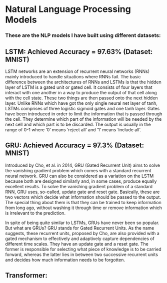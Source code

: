 # Natural Language Processing Models
### These are the NLP models I have built using different datasets:
## LSTM: Achieved Accuracy = 97.63% (Dataset: MNIST) 
LSTM networks are an extension of recurrent neural networks (RNNs) mainly introduced to handle situations where RNNs fail. The basic difference between the architectures of RNNs and LSTMs is that the hidden layer of LSTM is a gated unit or gated cell. It consists of four layers that interact with one another in a way to produce the output of that cell along with the cell state. These two things are then passed onto the next hidden layer. Unlike RNNs which have got the only single neural net layer of tanh, LSTMs comprises of three logistic sigmoid gates and one tanh layer. Gates have been introduced in order to limit the information that is passed through the cell. They determine which part of the information will be needed by the next cell and which part is to be discarded. The output is usually in the range of 0-1 where ‘0’ means ‘reject all’ and ‘1’ means ‘include all’.  
## GRU: Achieved Accuracy = 97.3% (Dataset: MNIST)
Introduced by Cho, et al. in 2014, GRU (Gated Recurrent Unit) aims to solve the vanishing gradient problem which comes with a standard recurrent neural network. GRU can also be considered as a variation on the LSTM because both are designed similarly and, in some cases, produce equally excellent results. To solve the vanishing gradient problem of a standard RNN, GRU uses, so-called, update gate and reset gate. Basically, these are two vectors which decide what information should be passed to the output. The special thing about them is that they can be trained to keep information from long ago, without washing it through time or remove information which is irrelevant to the prediction.

In spite of being quite similar to LSTMs, GRUs have never been so popular. But what are GRUs? GRU stands for Gated Recurrent Units. As the name suggests, these recurrent units, proposed by Cho, are also provided with a gated mechanism to effectively and adaptively capture dependencies of different time scales. They have an update gate and a reset gate. The former is responsible for selecting what piece of knowledge is to be carried forward, whereas the latter lies in between two successive recurrent units and decides how much information needs to be forgotten.
## Transformer: 
